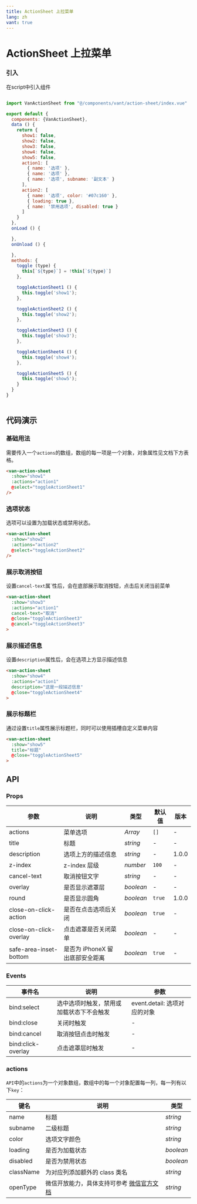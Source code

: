 ```yaml
---
title: ActionSheet 上拉菜单
lang: zh
vant: true
---
```


# ActionSheet 上拉菜单

### 引入

在script中引入组件

```js

import VanActionSheet from "@/components/vant/action-sheet/index.vue"

export default {
  components: {VanActionSheet},
  data () {
    return {
      show1: false,
      show2: false,
      show3: false,
      show4: false,
      show5: false,
      action1: [
        { name: '选项' },
        { name: '选项' },
        { name: '选项', subname: '副文本' }
      ],
      action2: [
        { name: '选项', color: '#07c160' },
        { loading: true },
        { name: '禁用选项', disabled: true }
      ]
    }
  },
  onLoad () {

  },
  onUnload () {

  },
  methods: {
    toggle (type) {
      this[`${type}`] = !this[`${type}`]
    },

    toggleActionSheet1 () {
      this.toggle('show1');
    },

    toggleActionSheet2 () {
      this.toggle('show2');
    },

    toggleActionSheet3 () {
      this.toggle('show3');
    },

    toggleActionSheet4 () {
      this.toggle('show4');
    },

    toggleActionSheet5 () {
      this.toggle('show5');
    }
  }
}
  
```


## 代码演示

### 基础用法

需要传入一个`actions`的数组，数组的每一项是一个对象，对象属性见文档下方表格。

```html
<van-action-sheet
  :show="show1"
  :actions="action1"
  @select="toggleActionSheet1"
/>
```


### 选项状态

选项可以设置为加载状态或禁用状态。

```html
<van-action-sheet
  :show="show2"
  :actions="action2"
  @select="toggleActionSheet2"
/>
```


### 展示取消按钮

设置`cancel-text`属`性后，会在底部展示取消按钮，点击后关闭当前菜单

```html
<van-action-sheet
  :show="show3"
  :actions="action1"
  cancel-text="取消"
  @close="toggleActionSheet3"
  @cancel="toggleActionSheet3"
>
```

### 展示描述信息

设置`description`属性后，会在选项上方显示描述信息

```html
<van-action-sheet
  :show="show4"
  :actions="action1"
  description="这是一段描述信息"
  @close="toggleActionSheet4"
>
```

### 展示标题栏

通过设置`title`属性展示标题栏，同时可以使用插槽自定义菜单内容

```html
<van-action-sheet
  :show="show5"
  title="标题"
  @close="toggleActionSheet5"
>
```

## API

### Props

| 参数 | 说明 | 类型 | 默认值 | 版本 |
|-----------|-----------|-----------|-------------|-------------|
| actions | 菜单选项 | *Array* | `[]` | - |
| title | 标题 | *string* | - | - |
| description | 选项上方的描述信息 | *string* | - | 1.0.0 |
| z-index | z-index 层级 | *number* | `100` | - |
| cancel-text | 取消按钮文字 | *string* | - | - |
| overlay | 是否显示遮罩层 | *boolean* | - | - |
| round | 是否显示圆角 | *boolean* | `true` | 1.0.0 |
| close-on-click-action | 是否在点击选项后关闭 | *boolean* | `true` | - |
| close-on-click-overlay | 点击遮罩是否关闭菜单 | *boolean* | - | - |
| safe-area-inset-bottom | 是否为 iPhoneX 留出底部安全距离 | *boolean* | `true` | - |

### Events

| 事件名 | 说明 | 参数 |
|-----------|-----------|-----------|
| bind:select | 选中选项时触发，禁用或加载状态下不会触发 | event.detail: 选项对应的对象 |
| bind:close | 关闭时触发 | - |
| bind:cancel | 取消按钮点击时触发 | - |
| bind:click-overlay | 点击遮罩层时触发 | - |

### actions

`API`中的`actions`为一个对象数组，数组中的每一个对象配置每一列，每一列有以下`key`：

| 键名 | 说明 | 类型 |
|-----------|-----------|-----------|
| name | 标题 | *string* |
| subname | 二级标题 | *string* |
| color | 选项文字颜色 | *string* |
| loading | 是否为加载状态 | *boolean* |
| disabled | 是否为禁用状态 | *boolean* |
| className | 为对应列添加额外的 class 类名 | *string* |
| openType | 微信开放能力，具体支持可参考 [微信官方文档](https://mp.weixin.qq.com/debug/wxadoc/dev/component/button.html) | *string* |

